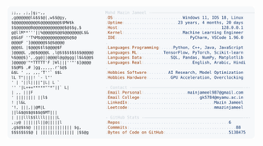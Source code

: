 <picture>
  <source srcset="https://raw.githubusercontent.com/mmazinjameel/mmazinjameel/main/dark_mode.svg?v=1742883273" media="(prefers-color-scheme: dark)">
  <img src="https://raw.githubusercontent.com/mmazinjameel/mmazinjameel/main/light_mode.svg?v=1742883273">
</picture>
